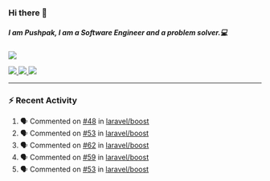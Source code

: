 ### Hi there 👋

##### I am Pushpak, I am a Software Engineer and a problem solver.💻

<a href='https://twitter.com/pushpak1300'><a href="https://pushpak1300.me/" target="_blank">
  <img src="https://img.shields.io/badge/website-%23E34F26.svg?&style=for-the-badge" />
</a> 
 
 <a href="https://twitter.com/pushpak1300" target="_blank">
  <img src="https://img.shields.io/badge/twitter-%231DA1F2.svg?&style=for-the-badge&logo=twitter&logoColor=white" />
</a> 

<a href="https://www.linkedin.com/in/pushpak-c-286b17b1/" target="_blank">
  <img src="https://img.shields.io/badge/linkedin-%230077B5.svg?&style=for-the-badge&logo=linkedin&logoColor=white" />
</a> 

<a href="https://dev.to/pushpak1300/" target="_blank">
  <img src="http://img.shields.io/badge/dev.to-gray?style=for-the-badge&logo=dev.to&?logoColor=white?logoWidth=100?label=" />
</a> 


</p>

---

### ⚡ Recent Activity

<!--START_SECTION:activity-->
1. 🗣 Commented on [#48](https://github.com/laravel/boost/issues/48#issuecomment-3184713779) in [laravel/boost](https://github.com/laravel/boost)
2. 🗣 Commented on [#53](https://github.com/laravel/boost/issues/53#issuecomment-3184708511) in [laravel/boost](https://github.com/laravel/boost)
3. 🗣 Commented on [#62](https://github.com/laravel/boost/issues/62#issuecomment-3184691373) in [laravel/boost](https://github.com/laravel/boost)
4. 🗣 Commented on [#59](https://github.com/laravel/boost/pull/59#issuecomment-3184657710) in [laravel/boost](https://github.com/laravel/boost)
5. 🗣 Commented on [#53](https://github.com/laravel/boost/issues/53#issuecomment-3184652611) in [laravel/boost](https://github.com/laravel/boost)
<!--END_SECTION:activity-->
